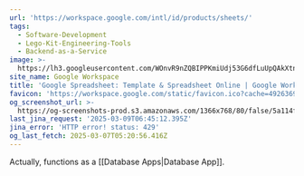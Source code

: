 ```yaml
---
url: 'https://workspace.google.com/intl/id/products/sheets/'
tags:
  - Software-Development
  - Lego-Kit-Engineering-Tools
  - Backend-as-a-Service
image: >-
  https://lh3.googleusercontent.com/WOnvR9nZQBIPPKmiUdj53G6dfLuUpQAkXtnsvYwRDfr5Cn_ZpkACdeZFUMbXt3Wh4z0udpcBRk-7snLoa5xCSemBnMaeOK9B4wAT2A=w1600-rj-e365
site_name: Google Workspace
title: 'Google Spreadsheet: Template & Spreadsheet Online | Google Workspace'
favicon: 'https://workspace.google.com/static/favicon.ico?cache=4926369'
og_screenshot_url: >-
  https://og-screenshots-prod.s3.amazonaws.com/1366x768/80/false/5a114f796ea6997d60640614d340b231af3e2113fc131fda82cc505a4eadd9a8.jpeg
last_jina_request: '2025-03-09T06:45:12.395Z'
jina_error: 'HTTP error! status: 429'
og_last_fetch: 2025-03-07T05:20:56.416Z
---
```

Actually, functions as a [[Database Apps|Database App]].
